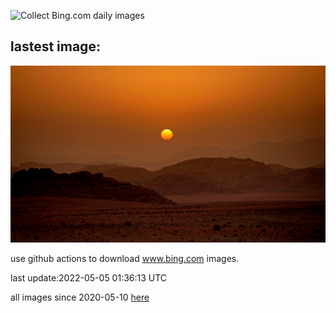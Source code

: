 ![Collect Bing.com daily images](https://github.com/counter2015/bing-daily-images/workflows/Collect%20Bing.com%20daily%20images/badge.svg)
## lastest image:
![](images/WadiRum.jpg)

use github actions to download www.bing.com images.

last update:2022-05-05 01:36:13 UTC

all images since 2020-05-10 [here](https://github.com/counter2015/bing-daily-images/tree/master/images) 
